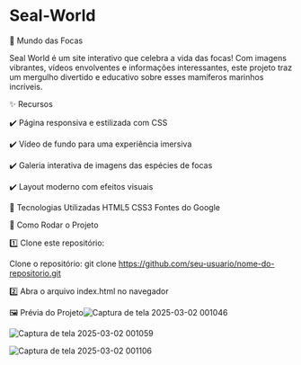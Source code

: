 # Seal-World
🦭 Mundo das Focas

Seal World é um site interativo que celebra a vida das focas! Com imagens vibrantes, vídeos envolventes e informações interessantes, este projeto traz um mergulho divertido e educativo sobre esses mamíferos marinhos incríveis.

✨ Recursos

✔️ Página responsiva e estilizada com CSS

✔️ Vídeo de fundo para uma experiência imersiva

✔️ Galeria interativa de imagens das espécies de focas

✔️ Layout moderno com efeitos visuais


🔧 Tecnologias Utilizadas
HTML5
CSS3
Fontes do Google


🚀 Como Rodar o Projeto

1️⃣ Clone este repositório:

Clone o repositório: git clone https://github.com/seu-usuario/nome-do-repositorio.git

2️⃣ Abra o arquivo index.html no navegador


🖼️ Prévia do Projeto![Captura de tela 2025-03-02 001046](https://github.com/user-attachments/assets/c63c5fe9-6428-44f6-810d-c80acef57165)

![Captura de tela 2025-03-02 001059](https://github.com/user-attachments/assets/a9434545-4b66-46fa-87a8-299cc6cd8be3)

![Captura de tela 2025-03-02 001106](https://github.com/user-attachments/assets/6cfc6733-33e0-49a0-a776-280e826a45a0)
